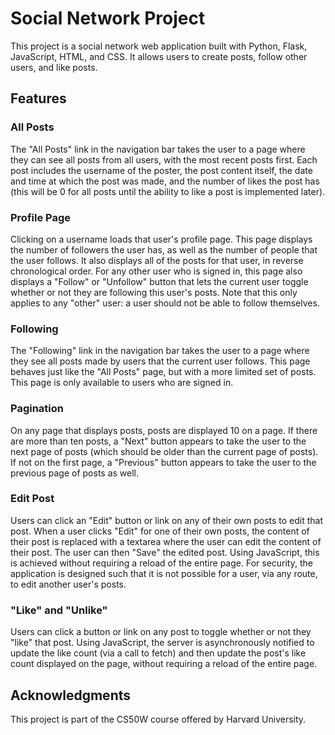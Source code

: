 # Social Network Project
This project is a social network web application built with Python, Flask, JavaScript, HTML, and CSS. It allows users to create posts, follow other users, and like posts.

## Features

### All Posts
The "All Posts" link in the navigation bar takes the user to a page where they can see all posts from all users, with the most recent posts first. Each post includes the username of the poster, the post content itself, the date and time at which the post was made, and the number of likes the post has (this will be 0 for all posts until the ability to like a post is implemented later).

### Profile Page
Clicking on a username loads that user's profile page. This page displays the number of followers the user has, as well as the number of people that the user follows. It also displays all of the posts for that user, in reverse chronological order. For any other user who is signed in, this page also displays a "Follow" or "Unfollow" button that lets the current user toggle whether or not they are following this user's posts. Note that this only applies to any "other" user: a user should not be able to follow themselves.

### Following
The "Following" link in the navigation bar takes the user to a page where they see all posts made by users that the current user follows. This page behaves just like the "All Posts" page, but with a more limited set of posts. This page is only available to users who are signed in.

### Pagination
On any page that displays posts, posts are displayed 10 on a page. If there are more than ten posts, a "Next" button appears to take the user to the next page of posts (which should be older than the current page of posts). If not on the first page, a "Previous" button appears to take the user to the previous page of posts as well.

### Edit Post
Users can click an "Edit" button or link on any of their own posts to edit that post. When a user clicks "Edit" for one of their own posts, the content of their post is replaced with a textarea where the user can edit the content of their post. The user can then "Save" the edited post. Using JavaScript, this is achieved without requiring a reload of the entire page. For security, the application is designed such that it is not possible for a user, via any route, to edit another user's posts.

### "Like" and "Unlike"
Users can click a button or link on any post to toggle whether or not they "like" that post. Using JavaScript, the server is asynchronously notified to update the like count (via a call to fetch) and then update the post's like count displayed on the page, without requiring a reload of the entire page.

## Acknowledgments
This project is part of the CS50W course offered by Harvard University.
